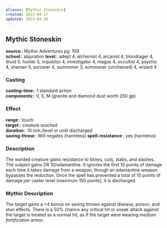 ```yaml
---
aliases: [Mythic Stoneskin]
created: 2023-04-27
updated: 2023-04-28
---
```


## Mythic Stoneskin

**source**:: Mythic Adventures pg. 109  
**school**:: abjuration
**level**:: adept 4, alchemist 4, arcanist 4, bloodrager 4, druid 5, hunter 5, inquisitor 4, investigator 4, magus 4, occultist 4, psychic 4, shaman 5, sorcerer 4, summoner 3, summoner (unchained) 4, wizard 4

### Casting

**casting-time**:: 1 standard action  
**components**:: V, S, M (granite and diamond dust worth 250 gp)

### Effect

**range**:: touch  
**target**:: creature touched  
**duration**:: 10 min./level or until discharged  
**saving-throw**:: Will negates (harmless)
**spell-resistance**:: yes (harmless)

### Description

The warded creature gains resistance to blows, cuts, stabs, and slashes. The subject gains DR 10/adamantine. It ignores the first 10 points of damage each time it takes damage from a weapon, though an adamantine weapon bypasses the reduction. Once the spell has prevented a total of 10 points of damage per caster level (maximum 150 points), it is discharged.

### Mythic Description

The target gains a +4 bonus on saving throws against disease, poison, and stun effects. There is a 50% chance any critical hit or sneak attack against the target is treated as a normal hit, as if the target were wearing *medium fortification* armor.
